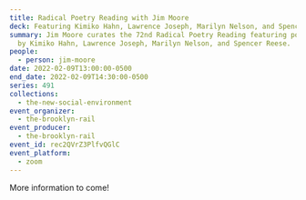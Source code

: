 ```yaml
---
title: Radical Poetry Reading with Jim Moore
deck: Featuring Kimiko Hahn, Lawrence Joseph, Marilyn Nelson, and Spencer Reese
summary: Jim Moore curates the 72nd Radical Poetry Reading featuring poetry read
  by Kimiko Hahn, Lawrence Joseph, Marilyn Nelson, and Spencer Reese.
people:
  - person: jim-moore
date: 2022-02-09T13:00:00-0500
end_date: 2022-02-09T14:30:00-0500
series: 491
collections:
  - the-new-social-environment
event_organizer:
  - the-brooklyn-rail
event_producer:
  - the-brooklyn-rail
event_id: rec2QVrZ3PlfvQGlC
event_platform:
  - zoom
---
```

More information to come!